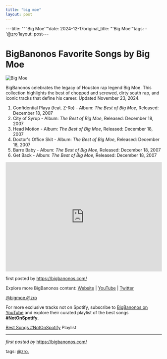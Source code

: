 ```yaml
---
title: "big moe"
layout: post
---
```

---title: "' 'Big Moe''"date: 2024-12-17original_title: "'Big Moe'"tags:  - '[@zro](/tags/zro/)'layout: post---<h1>BigBanonos Favorite Songs by Big Moe</h1><img src="https://upload.wikimedia.org/wikipedia/en/7/7e/Kenneth_Moore.jpg" alt="Big Moe"> <p>BigBanonos celebrates the legacy of Houston rap legend Big Moe. This collection highlights the best of chopped and screwed, dirty south rap, and iconic tracks that define his career. Updated November 23, 2024.</p> <ol> <li>Confidential Playa (feat. Z-Ro) - Album: <i>The Best of Big Moe</i>, Released: December 18, 2007</li> <li>City of Syrup - Album: <i>The Best of Big Moe</i>, Released: December 18, 2007</li> <li>Head Motion - Album: <i>The Best of Big Moe</i>, Released: December 18, 2007</li> <li>Doctor's Office Skit - Album: <i>The Best of Big Moe</i>, Released: December 18, 2007</li> <li>Barre Baby - Album: <i>The Best of Big Moe</i>, Released: December 18, 2007</li> <li>Get Back - Album: <i>The Best of Big Moe</i>, Released: December 18, 2007</li></ol> <div> <iframe src="https://open.spotify.com/embed/playlist/48kYipl2RlVnNjeV1PcyxH?utm_source=generator" width="100%" height="352" frameborder="0" allowfullscreen="" allow="autoplay; clipboard-write; encrypted-media; fullscreen; picture-in-picture" loading="lazy"></iframe></div> <p>first posted by https://bigbanonos.com/</p> <div> <p>Explore more BigBanonos content: <a href="https://bigbanonos.com/">Website</a> | <a href="https://www.youtube.com/[@BigBanonos](/tags/BigBanonos/)">YouTube</a> | <a href="https://x.com/bigbanonos">Twitter</a></p></div> <!-- Tags --><p>[@bigmoe](/tags/bigmoe/),[@zro](/tags/zro/)</p><!--Subscribe and Playlist Links--><div>    <p>For more exclusive tracks not on Spotify, subscribe to <a href="https://www.youtube.com/[@BigBanonos](/tags/BigBanonos/)" target="_blank">BigBanonos on YouTube</a> and explore their curated playlist of the best songs <strong>[#NotOnSpotify](/tags/NotOnSpotify/)</strong>.</p>    <p><a href="https://www.youtube.com/playlist?list=PLtuNtuTatqI0kFahUCbtbfenC_ET5O_tr" target="_blank">Best Songs [#NotOnSpotify](/tags/NotOnSpotify/) Playlist<br /></a></p></div><hr /><p><em>first posted by</em> <a href="https://bigbanonos.com/" rel="noopener" target="_new">https://bigbanonos.com/</a></p><p>tags: [@zro](/tags/zro/),</p>